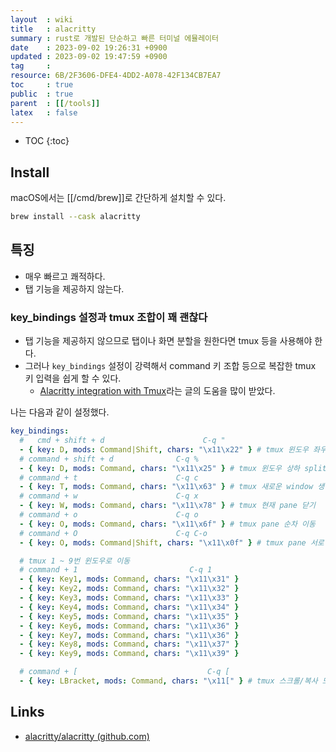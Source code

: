 ```yaml
---
layout  : wiki
title   : alacritty
summary : rust로 개발된 단순하고 빠른 터미널 에뮬레이터
date    : 2023-09-02 19:26:31 +0900
updated : 2023-09-02 19:47:59 +0900
tag     : 
resource: 6B/2F3606-DFE4-4DD2-A078-42F134CB7EA7
toc     : true
public  : true
parent  : [[/tools]]
latex   : false
---
```

* TOC
{:toc}

## Install

macOS에서는 [[/cmd/brew]]로 간단하게 설치할 수 있다.

```bash
brew install --cask alacritty
```

## 특징

- 매우 빠르고 쾌적하다.
- 탭 기능을 제공하지 않는다.

### key_bindings 설정과 tmux 조합이 꽤 괜찮다

- 탭 기능을 제공하지 않으므로 탭이나 화면 분할을 원한다면 tmux 등을 사용해야 한다.
- 그러나 `key_bindings` 설정이 강력해서 command 키 조합 등으로 복잡한 tmux 키 입력을 쉽게 할 수 있다.
    - [Alacritty integration with Tmux]( https://arslan.io/2018/02/05/gpu-accelerated-terminal-alacritty/ )라는 글의 도움을 많이 받았다.

나는 다음과 같이 설정했다.

```yaml
key_bindings:
  #   cmd + shift + d                      C-q "
  - { key: D, mods: Command|Shift, chars: "\x11\x22" } # tmux 윈도우 좌우 split
  # command + shift + d              C-q %
  - { key: D, mods: Command, chars: "\x11\x25" } # tmux 윈도우 상하 split
  # command + t                      C-q c
  - { key: T, mods: Command, chars: "\x11\x63" } # tmux 새로운 window 생성
  # command + w                      C-q x
  - { key: W, mods: Command, chars: "\x11\x78" } # tmux 현재 pane 닫기
  # command + o                      C-q o
  - { key: O, mods: Command, chars: "\x11\x6f" } # tmux pane 순차 이동
  # command + O                      C-q C-o
  - { key: O, mods: Command|Shift, chars: "\x11\x0f" } # tmux pane 서로 바꾸기

  # tmux 1 ~ 9번 윈도우로 이동
  # command + 1                         C-q 1
  - { key: Key1, mods: Command, chars: "\x11\x31" }
  - { key: Key2, mods: Command, chars: "\x11\x32" }
  - { key: Key3, mods: Command, chars: "\x11\x33" }
  - { key: Key4, mods: Command, chars: "\x11\x34" }
  - { key: Key5, mods: Command, chars: "\x11\x35" }
  - { key: Key6, mods: Command, chars: "\x11\x36" }
  - { key: Key7, mods: Command, chars: "\x11\x36" }
  - { key: Key8, mods: Command, chars: "\x11\x37" }
  - { key: Key9, mods: Command, chars: "\x11\x39" }

  # command + [                             C-q [
  - { key: LBracket, mods: Command, chars: "\x11[" } # tmux 스크롤/복사 모드 전환
```

## Links

- [alacritty/alacritty (github.com)]( https://github.com/alacritty/alacritty )


